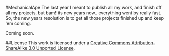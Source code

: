 #MechanicalApe
The last year I meant to publish all my work, and finish off all my projects, but bam! its new years now.. everything went by really fast. So, the new years resolution is to get all those projects finished up and keep 'em coming.

Coming soon.

##License
This work is licensed under a [Creative Commons Attribution-ShareAlike 3.0 Unported License](http://creativecommons.org/licenses/by-sa/3.0/). 
